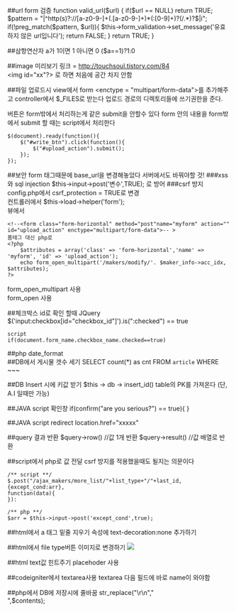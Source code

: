 
##url form 검증
	function valid_url($url) {
		if($url == NULL) return TRUE;
		$pattern = "|^http(s)?://[a-z0-9-]+(.[a-z0-9-]+)*(:[0-9]+)?(/.*)?$|i";
		if(!preg_match($pattern, $url)){
			$this->form_validation->set_message('유효하지 않은 url입니다');
			return FALSE;
		}
		return TRUE;
	}

##삼항연산자
	a가 1이면 1 아니면 0
	($a==1)?1:0

##image 미리보기
링크 = http://touchsoul.tistory.com/84 <br>
\<img id="xx"?> 로 하면 처음에 공간 차지 안함



##파일 업로드시
 view에서 form \<enctype = "multipart/form-data">를 추가해주고
controller에서 $_FILES로 받는다
업로드 경로의 디렉토리들에 쓰기권한을 준다.

버튼은 form밖에서 처리하는게 같은 submit을 안할수 있다
form 안의 내용을 form밖에서 submit 할 때는 script에서 처리한다
	
	$(document).ready(function(){
    	$("#write_btn").click(function(){
        	$("#upload_action").submit();
		});
	});
	
##보안
form 태그때문에 base_url을 변경해놓았다
서버에서도 바꿔야할 것!
###xss와 sql injection
$this->input→post('변수',TRUE); 로 방어
###csrf 방지
config.php에서 csrf_protection = TRUE로 변경 <br>
컨트롤러에서 $this→load→helper('form'); <br>
뷰에서 

	<!--<form class="form-horizontal" method="post"name="myform" action="" id="upload_action" enctype="multipart/form-data">-- > 
	폼태그 대신 php로
	<?php
		$attributes = array('class' => 'form-horizontal','name' => 'myform', 'id' => 'upload_action');
		echo form_open_multipart('/makers/modify/'.	$maker_info->acc_idx, $attributes);
	?>
form_open_multipart 사용 <br>
form_open 사용

##체크박스 id로 확인 할때
	JQuery
	$('input:checkbox[id="checkbox_id"]').is(":checked") == true
	
	script
	if(document.form_name.checkbox_name.checked==true)

##php date_format
	<?php
		$date=date_create("2013-03-15");
		echo date_format($date,"Y/m/d H:i:s");
	?>	
##DB에서 게시물 갯수 세기
	SELECT count(*) as cnt FROM `article` WHERE ~~~ 
	
##DB Insert 시에 키값 받기
	$this → db → insert_id()
table의 PK를 가져온다 (단, A.I 일때만 가능)

##JAVA script 확인창
	if(confirm("are you serious?") == true){
	}

##JAVA script redirect
	location.href="xxxxx"
	
##query 결과 반환
	$query->row() 		//값 1개 반환
	$query->result() 	//값 배열로 반환
	
##script에서 php로 값 전달
csrf 방지를 적용했을때도 될지는 의문이다

	/** script **/
	$.post("/ajax_makers/more_list/"+list_type+"/"+last_id, {except_cond:arr},
	function(data){
	}):
	
	/** php **/
	$arr = $this->input->post('except_cond',true);
##html에서 a 태그 밑줄 지우기
속성에 text-decoration:none 추가하기

##html에서 file type버튼 이미지로 변경하기
	<input type="file" id='file1' name='userfile' style='display: none;'>
	<img src="../../../include/icon/upload_btn.png" border='0' onclick='document.all.userfile.click(); '>
	

##html text값 힌트주기
placehoder 사용

##codeigniter에서 textarea사용
textarea 다음 필드에 바로 name이 와야함

##php에서 DB에 저장시에 줄바꿈
	str_replace("\r\n","<br/>",$contents);
